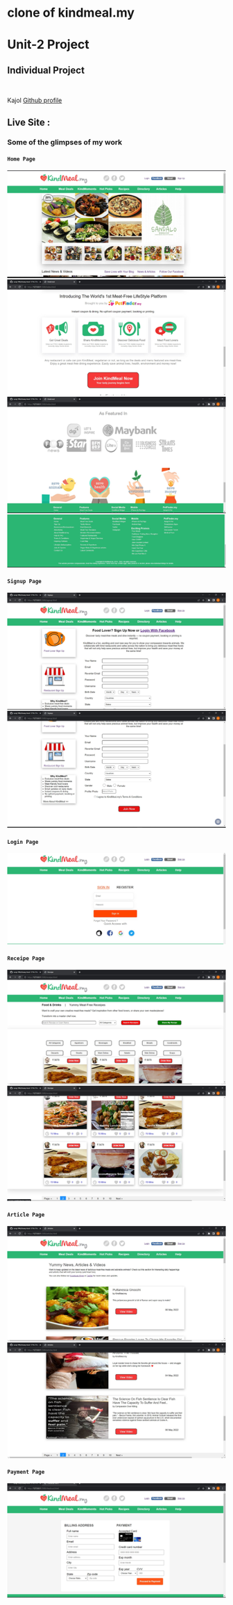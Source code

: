 # clone of kindmeal.my

<h1> Unit-2 Project</h1>

<h2>Individual Project</h2>
<br/>

Kajol [Github profile](https://github.com/Kajol1106)

<h2> Live Site : </h2>


### Some of the glimpses of my work

#### `Home Page`
![img](/Images/1.jpg)
![img](/Images/2.jpg)
![img](/Images/3.jpg)
![img](/Images/4.jpg)
<br/>

#### `Signup Page`
![img](/Images/s1.jpg)
![img](/Images/s2.jpg)
<br/>

#### `Login Page`
![img](/Images/l1.jpg)
<br/>

#### `Receipe Page`
![img](/Images/r1.jpg)
![img](/Images/r2.jpg)
<br/>

#### `Article Page`
![img](/Images/a1.jpg)
![img](/Images/a2.jpg)
<br/>

#### `Payment Page`
![img](/Images/p1.jpg)
<br/>